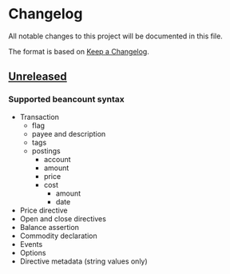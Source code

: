 # Changelog

All notable changes to this project will be documented in this file.

The format is based on [Keep a Changelog](https://keepachangelog.com/en/1.0.0/).


## [Unreleased]

### Supported beancount syntax

* Transaction
  * flag
  * payee and description
  * tags
  * postings
    * account
    * amount
    * price
    * cost
      * amount
      * date
* Price directive
* Open and close directives
* Balance assertion
* Commodity declaration
* Events
* Options
* Directive metadata (string values only)

[unreleased]: https://github.com/jcornaz/beancount-parser-2/compare/...HEAD

